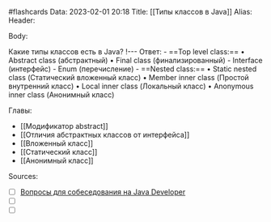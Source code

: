 #flashcards
Data: 2023-02-01 20:18
Title: [[Типы классов в Java]]
Alias:
Header:




Body:



Какие типы классов есть в Java?
!---
Ответ:
	- ==Top level class:==
		•  Abstract class (абстрактный)
		• Final class (финализированный)
	- Interface (интерфейс)
	- Enum (перечисление)
	- ==Nested class:==
		• Static nested class (Статический вложенный класс)
		• Member inner class (Простой внутренний класс)
		• Local inner class (Локальный класс)
		• Anonymous inner class (Анонимный класс)
<!--SR:!2023-02-05,1,130-->




Главы:
- [[Модификатор abstract]]
- [[Отличия абстрактных классов от интерфейса]]
- [[Вложенный класс]]
- [[Статический класс]]
- [[Анонимный класс]]


Sources:
- [ ] [Вопросы для собеседования на Java Developer](https://github.com/enhorse/java-interview/blob/master/README.md#%D0%9E%D0%9E%D0%9F)
- [ ] []()
- [ ] []()
